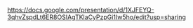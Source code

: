 https://docs.google.com/presentation/d/1XJFEYQ-3qhvZspdLt6ER8OSIAgTKlaCyPzpGi1Iw5ho/edit?usp=sharing
